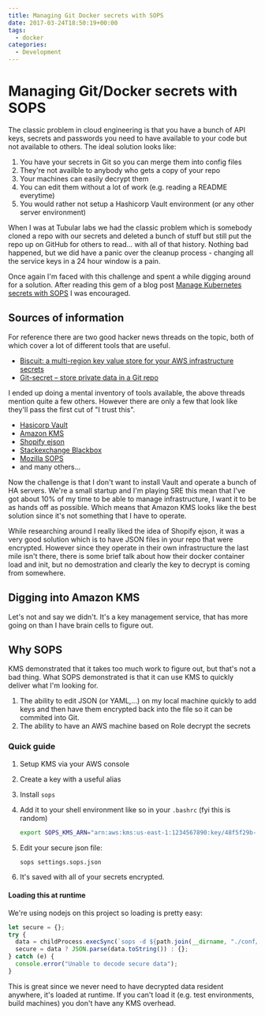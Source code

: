```yaml
---
title: Managing Git Docker secrets with SOPS
date: 2017-03-24T18:50:19+00:00
tags:
  - docker
categories:
  - Development
---
```


# Managing Git/Docker secrets with SOPS

The classic problem in cloud engineering is that you have a bunch of API keys, secrets and passwords you need to have available to your code but not available to others. The ideal solution looks like:

1. You have your secrets in Git so you can merge them into config files
2. They're not availble to anybody who gets a copy of your repo
3. Your machines can easily decrypt them
4. You can edit them without a lot of work (e.g. reading a README everytime)
5. You would rather not setup a Hashicorp Vault environment (or any other server environment)

When I was at Tubular labs we had the classic problem which is somebody cloned a repo with our secrets and deleted a bunch of stuff but still put the repo up on GitHub for others to read... with all of that history. Nothing bad happened, but we did have a panic over the cleanup process - changing all the service keys in a 24 hour window is a pain.

Once again I'm faced with this challenge and spent a while digging around for a solution. After reading this gem of a blog post [Manage Kubernetes secrets with SOPS](https://frederic-hemberger.de/articles/manage-kubernetes-secrets-with-sops/) I was encouraged.

## Sources of information

For reference there are two good hacker news threads on the topic, both of which cover a lot of different tools that are useful.

- [ Biscuit: a multi-region key value store for your AWS infrastructure secrets](https://news.ycombinator.com/item?id=12112408)
- [Git-secret – store private data in a Git repo ](https://news.ycombinator.com/item?id=11662364)

I ended up doing a mental inventory of tools available, the above threads mention quite a few others. However there are only a few that look like they'll pass the first cut of "I trust this".

- [Hasicorp Vault](https://github.com/hashicorp/vault)
- [Amazon KMS](https://aws.amazon.com/kms/)
- [Shopify ejson](https://github.com/Shopify/ejson)
- [Stackexchange Blackbox](https://github.com/StackExchange/blackbox)
- [Mozilla SOPS](https://github.com/mozilla/sops)
- and many others...

Now the challenge is that I don't want to install Vault and operate a bunch of HA servers. We're a small startup and I'm playing SRE this mean that I've got about 10% of my time to be able to manage infrastructure, I want it to be as hands off as possible. Which means that Amazon KMS looks like the best solution since it's not something that I have to operate.

While researching around I really liked the idea of Shopify ejson, it was a very good solution which is to have JSON files in your repo that were encrypted. However since they operate in their own infrastructure the last mile isn't there, there is some brief talk about how their docker container load and init, but no demostration and clearly the key to decrypt is coming from somewhere.

## Digging into Amazon KMS

Let's not and say we didn't. It's a key management service, that has more going on than I have brain cells to figure out.

## Why SOPS

KMS demonstrated that it takes too much work to figure out, but that's not a bad thing. What SOPS demonstrated is that it can use KMS to quickly deliver what I'm looking for.

1. The ability to edit JSON (or YAML,...) on my local machine quickly to add keys and then have them encrypted back into the file so it can be commited into Git.
2. The ability to have an AWS machine based on Role decrypt the secrets

### Quick guide

1. Setup KMS via your AWS console
2. Create a key with a useful alias
3. Install `sops`
4. Add it to your shell environment like so in your `.bashrc` (fyi this is random)

   ```bash
   export SOPS_KMS_ARN="arn:aws:kms:us-east-1:1234567890:key/48f5f29b-fd14-479a-baa1-cbf45b4ab39c"
   ```

5. Edit your secure json file:

   ```bash
   sops settings.sops.json
   ```

6. It's saved with all of your secrets encrypted.

#### Loading this at runtime

We're using nodejs on this project so loading is pretty easy:

```ts
let secure = {};
try {
  data = childProcess.execSync(`sops -d ${path.join(__dirname, "./conf/secure.enc.json")}`, {});
  secure = data ? JSON.parse(data.toString()) : {};
} catch (e) {
  console.error("Unable to decode secure data");
}
```

This is great since we never need to have decrypted data resident anywhere, it's loaded at runtime. If you can't load it (e.g. test environments, build machines) you don't have any KMS overhead.
